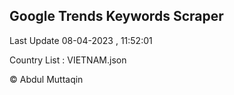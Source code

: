 

## Google Trends Keywords Scraper 
 
Last Update 08-04-2023 , 11:52:01

Country List :
VIETNAM.json



© Abdul Muttaqin 
